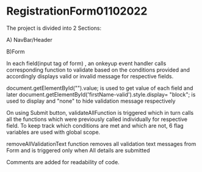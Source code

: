 # RegistrationForm01102022
 
The project is divided into 2 Sections: 

A) NavBar/Header 

B)Form

In each field(input tag of form) , an onkeyup event handler calls corresponding function to validate based on the conditions provided and accordingly displays valid or invalid message for respective fields.

document.getElementById("").value; is used to get value of each field and later  document.getElementById('firstName-valid').style.display= "block";  is used to display and "none" to hide validation message respectively

On using Submit button, validateAllFunction is triggered which in turn calls all the functions which were previously called individually for respective field.  To keep track which conditions are met and which are not, 6 flag variables are used with global scope.

removeAllValidationText function removes all validation text messages from Form and is triggered only when All details are submitted 

Comments are added for readability of code.
